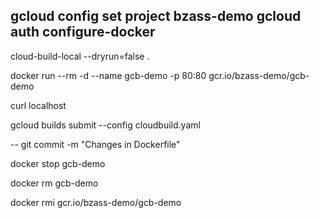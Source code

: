 gcloud config set project bzass-demo
gcloud auth configure-docker
--

cloud-build-local --dryrun=false .

docker run --rm -d --name gcb-demo -p 80:80 gcr.io/bzass-demo/gcb-demo

curl localhost

gcloud builds submit --config cloudbuild.yaml

--
git commit -m "Changes in Dockerfile"

docker stop gcb-demo

docker rm gcb-demo

docker rmi gcr.io/bzass-demo/gcb-demo